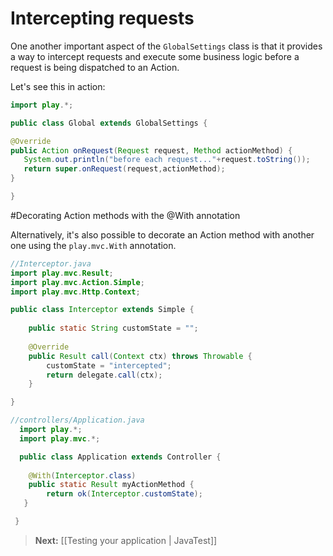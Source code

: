 # Intercepting requests

One another important aspect of  the ```GlobalSettings``` class is that it provides a way to intercept requests and execute some business logic before a request is being dispatched to an Action. 

Let's see this in action:

```java
import play.*;

public class Global extends GlobalSettings {

@Override
public Action onRequest(Request request, Method actionMethod) {
   System.out.println("before each request..."+request.toString());
   return super.onRequest(request,actionMethod);
}

}
```

#Decorating Action methods with the @With annotation

Alternatively, it's also possible to decorate an Action method with another one using the ```play.mvc.With``` annotation.

```java
//Interceptor.java
import play.mvc.Result;
import play.mvc.Action.Simple;
import play.mvc.Http.Context;

public class Interceptor extends Simple {
    
    public static String customState = "";
    
    @Override
    public Result call(Context ctx) throws Throwable {
        customState = "intercepted";
        return delegate.call(ctx);
    }

}

//controllers/Application.java
  import play.*;
  import play.mvc.*;

  public class Application extends Controller {
    
    @With(Interceptor.class)
    public static Result myActionMethod {
        return ok(Interceptor.customState);
   }

 }
```

> **Next:** [[Testing your application | JavaTest]]